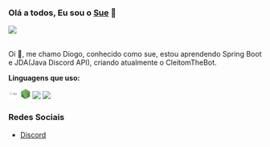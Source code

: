 ### Olá a todos, Eu sou o [Sue](https://github.com/suegoid) 👋

<div align="center">
<img align="left" src="https://github-readme-stats.vercel.app/api?username=Suegoid&show_icons=true&theme=dark"/><br/><br/>
</div>
<p align="justify">Oi 👋, me chamo Diogo, conhecido como sue, estou aprendendo Spring Boot e JDA(Java Discord API), criando atualmente o CleitomTheBot.</p>

**Linguagens que uso:**  

<code><img height="20" src="https://raw.githubusercontent.com/github/explore/80688e429a7d4ef2fca1e82350fe8e3517d3494d/topics/java/java.png"></code>
<code><img height="20" src="https://raw.githubusercontent.com/github/explore/80688e429a7d4ef2fca1e82350fe8e3517d3494d/topics/nodejs/nodejs.png"></code>
<code><img height="20" src="https://camo.githubusercontent.com/4a1c4416d6dc919a0d88b3e0c0daad321e0701b90ae2f06ec899618f354ae237/68747470733a2f2f637574742e6c792f615175684c7678"></code>
<code><img height="20" src="https://camo.githubusercontent.com/999d9492316ee30fa7a2da896f9191a0356018a1f9b08497376bd1ac46fd208f/68747470733a2f2f6269742e6c792f3372316b7a7859"></code>



### Redes Sociais
- [Discord](https://discord.gg/KZmDrSDB5U)

